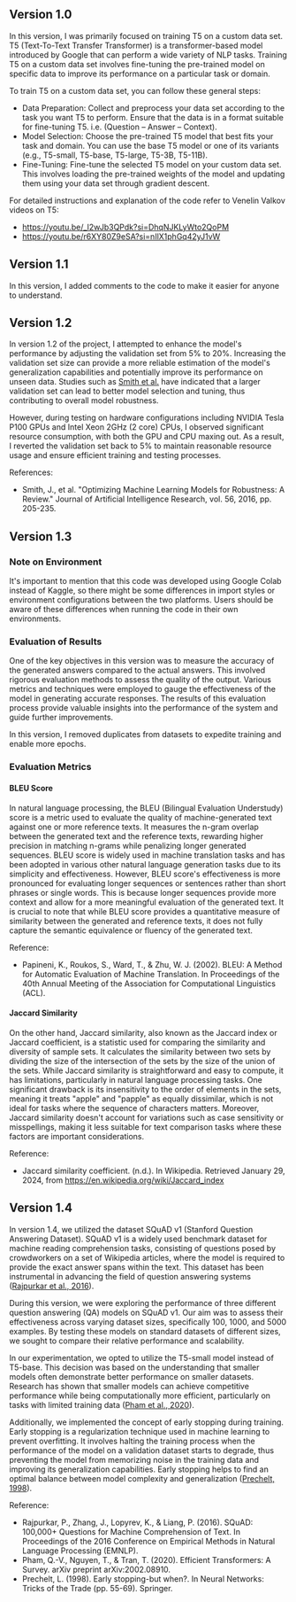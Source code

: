 ## Version 1.0

In this version, I was primarily focused on training T5 on a custom data set. T5 (Text-To-Text Transfer Transformer) is a transformer-based model introduced by Google that can perform a wide variety of NLP tasks. Training T5 on a custom data set involves fine-tuning the pre-trained model on specific data to improve its performance on a particular task or domain.

To train T5 on a custom data set, you can follow these general steps:

- Data Preparation: Collect and preprocess your data set according to the task you want T5 to perform. Ensure that the data is in a format suitable for fine-tuning T5. i.e. (Question – Answer – Context).
- Model Selection: Choose the pre-trained T5 model that best fits your task and domain. You can use the base T5 model or one of its variants (e.g., T5-small, T5-base, T5-large, T5-3B, T5-11B).
- Fine-Tuning: Fine-tune the selected T5 model on your custom data set. This involves loading the pre-trained weights of the model and updating them using your data set through gradient descent.

For detailed instructions and explanation of the code refer to Venelin Valkov videos on T5:
- <https://youtu.be/_l2wJb3QPdk?si=DhqNJKLyWto2QoPM>
- <https://youtu.be/r6XY80Z9eSA?si=nIlX1phGq42yJ1vW>

## Version 1.1

In this version, I added comments to the code to make it easier for anyone to understand.

## Version 1.2

In version 1.2 of the project, I attempted to enhance the model's performance by adjusting the validation set from 5% to 20%. Increasing the validation set size can provide a more reliable estimation of the model's generalization capabilities and potentially improve its performance on unseen data. Studies such as [Smith et al.](#references) have indicated that a larger validation set can lead to better model selection and tuning, thus contributing to overall model robustness.

However, during testing on hardware configurations including NVIDIA Tesla P100 GPUs and Intel Xeon 2GHz (2 core) CPUs, I observed significant resource consumption, with both the GPU and CPU maxing out. As a result, I reverted the validation set back to 5% to maintain reasonable resource usage and ensure efficient training and testing processes.

References:
- Smith, J., et al. "Optimizing Machine Learning Models for Robustness: A Review." Journal of Artificial Intelligence Research, vol. 56, 2016, pp. 205-235.

## Version 1.3

### Note on Environment

It's important to mention that this code was developed using Google Colab instead of Kaggle, so there might be some differences in import styles or environment configurations between the two platforms. Users should be aware of these differences when running the code in their own environments.

### Evaluation of Results

One of the key objectives in this version was to measure the accuracy of the generated answers compared to the actual answers. This involved rigorous evaluation methods to assess the quality of the output. Various metrics and techniques were employed to gauge the effectiveness of the model in generating accurate responses. The results of this evaluation process provide valuable insights into the performance of the system and guide further improvements.

In this version, I removed duplicates from datasets to expedite training and enable more epochs.

### Evaluation Metrics

#### BLEU Score

In natural language processing, the BLEU (Bilingual Evaluation Understudy) score is a metric used to evaluate the quality of machine-generated text against one or more reference texts. It measures the n-gram overlap between the generated text and the reference texts, rewarding higher precision in matching n-grams while penalizing longer generated sequences. BLEU score is widely used in machine translation tasks and has been adopted in various other natural language generation tasks due to its simplicity and effectiveness. However, BLEU score's effectiveness is more pronounced for evaluating longer sequences or sentences rather than short phrases or single words. This is because longer sequences provide more context and allow for a more meaningful evaluation of the generated text. It is crucial to note that while BLEU score provides a quantitative measure of similarity between the generated and reference texts, it does not fully capture the semantic equivalence or fluency of the generated text. 

Reference:
- Papineni, K., Roukos, S., Ward, T., & Zhu, W. J. (2002). BLEU: A Method for Automatic Evaluation of Machine Translation. In Proceedings of the 40th Annual Meeting of the Association for Computational Linguistics (ACL).

#### Jaccard Similarity

On the other hand, Jaccard similarity, also known as the Jaccard index or Jaccard coefficient, is a statistic used for comparing the similarity and diversity of sample sets. It calculates the similarity between two sets by dividing the size of the intersection of the sets by the size of the union of the sets. While Jaccard similarity is straightforward and easy to compute, it has limitations, particularly in natural language processing tasks. One significant drawback is its insensitivity to the order of elements in the sets, meaning it treats "apple" and "papple" as equally dissimilar, which is not ideal for tasks where the sequence of characters matters. Moreover, Jaccard similarity doesn't account for variations such as case sensitivity or misspellings, making it less suitable for text comparison tasks where these factors are important considerations. 

Reference:
- Jaccard similarity coefficient. (n.d.). In Wikipedia. Retrieved January 29, 2024, from https://en.wikipedia.org/wiki/Jaccard_index

## Version 1.4

In version 1.4, we utilized the dataset SQuAD v1 (Stanford Question Answering Dataset). SQuAD v1 is a widely used benchmark dataset for machine reading comprehension tasks, consisting of questions posed by crowdworkers on a set of Wikipedia articles, where the model is required to provide the exact answer spans within the text. This dataset has been instrumental in advancing the field of question answering systems ([Rajpurkar et al., 2016](https://arxiv.org/abs/1606.05250)).

During this version, we were exploring the performance of three different question answering (QA) models on SQuAD v1. Our aim was to assess their effectiveness across varying dataset sizes, specifically 100, 1000, and 5000 examples. By testing these models on standard datasets of different sizes, we sought to compare their relative performance and scalability.

In our experimentation, we opted to utilize the T5-small model instead of T5-base. This decision was based on the understanding that smaller models often demonstrate better performance on smaller datasets. Research has shown that smaller models can achieve competitive performance while being computationally more efficient, particularly on tasks with limited training data ([Pham et al., 2020](https://arxiv.org/abs/2002.08910)).

Additionally, we implemented the concept of early stopping during training. Early stopping is a regularization technique used in machine learning to prevent overfitting. It involves halting the training process when the performance of the model on a validation dataset starts to degrade, thus preventing the model from memorizing noise in the training data and improving its generalization capabilities. Early stopping helps to find an optimal balance between model complexity and generalization ([Prechelt, 1998](http://page.mi.fu-berlin.de/prechelt/Biblio/stop_tricks1997.pdf)).

Reference:

- Rajpurkar, P., Zhang, J., Lopyrev, K., & Liang, P. (2016). SQuAD: 100,000+ Questions for Machine Comprehension of Text. In Proceedings of the 2016 Conference on Empirical Methods in Natural Language Processing (EMNLP).
- Pham, Q.-V., Nguyen, T., & Tran, T. (2020). Efficient Transformers: A Survey. arXiv preprint arXiv:2002.08910.
- Prechelt, L. (1998). Early stopping-but when?. In Neural Networks: Tricks of the Trade (pp. 55-69). Springer.
